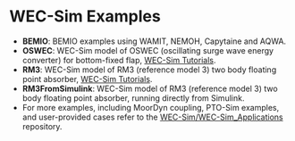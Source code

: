# WEC-Sim Examples
* **BEMIO**: BEMIO examples using WAMIT, NEMOH, Capytaine and AQWA.
* **OSWEC**: WEC-Sim model of OSWEC (oscillating surge wave energy converter) for bottom-fixed flap, [WEC-Sim Tutorials](http://wec-sim.github.io/WEC-Sim/main/user/tutorials.html).
* **RM3**: WEC-Sim model of RM3 (reference model 3) two body floating point absorber, [WEC-Sim Tutorials](http://wec-sim.github.io/WEC-Sim/main/user/tutorials.html).
* **RM3FromSimulink**: WEC-Sim model of RM3 (reference model 3) two body floating point absorber, running directly from Simulink.
* For more examples, including MoorDyn coupling, PTO-Sim examples, and user-provided cases refer to the [WEC-Sim/WEC-Sim_Applications](https://github.com/WEC-Sim/WEC-Sim_Applications) repository.
